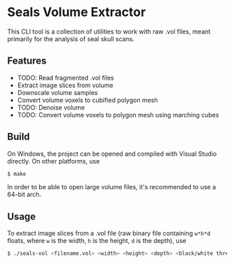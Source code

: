 [//]: # (    Note that this file is written in Markdown, and is best viewed with a Markdown viewer/editor, such as https://dillinger.io, or directly on GitHub.     )








# Seals Volume Extractor

This CLI tool is a collection of utilities to work with raw .vol files, meant primarily for the analysis of seal skull scans.

## Features

- TODO: Read fragmented .vol files
- Extract image slices from volume
- Downscale volume samples
- Convert volume voxels to cubified polygon mesh
- TODO: Denoise volume
- TODO: Convert volume voxels to polygon mesh using marching cubes

## Build

On Windows, the project can be opened and compiled with Visual Studio directly. On other platforms, use
```sh
$ make
```

In order to be able to open large volume files, it's recommended to use a 64-bit arch.

## Usage

To extract image slices from a .vol file (raw binary file containing `w*h*d` floats, where `w` is the width, `h` is the height, `d` is the depth), use
```sh
$ ./seals-vol <filename.vol> <width> <height> <depth> <black/white threshold>
```
